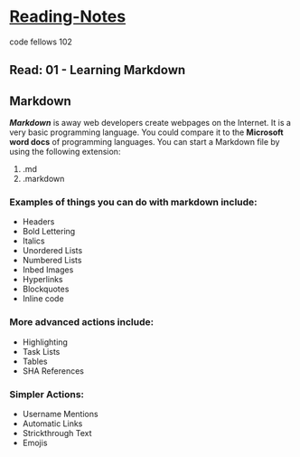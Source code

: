 # [Reading-Notes](https://alsosteve.github.io/reading-notes/)
code fellows 102
## Read: 01 - Learning Markdown

## Markdown
__*Markdown*__ is away web developers create webpages on the Internet. It is a very basic programming language. You could compare it to the **Microsoft word docs** of programming languages. You can start a Markdown file by using the following extension:
1. .md
2. .markdown

### Examples of things you can do with markdown include:
* Headers
* Bold Lettering
* Italics
* Unordered Lists
* Numbered Lists
* Inbed Images
* Hyperlinks
* Blockquotes
* Inline code

### More advanced actions include:
* Highlighting
* Task Lists
* Tables
* SHA References

### Simpler Actions:
* Username Mentions
* Automatic Links
* Strickthrough Text
* Emojis
  
